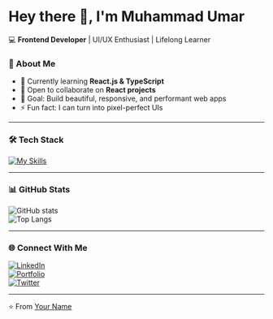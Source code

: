 # Hey there 👋, I'm Muhammad Umar

💻 **Frontend Developer** | UI/UX Enthusiast | Lifelong Learner  

### 🚀 About Me
- 🌱 Currently learning **React.js & TypeScript**  
- 👯 Open to collaborate on **React projects**  
- 🎯 Goal: Build beautiful, responsive, and performant web apps  
- ⚡ Fun fact: I can turn into pixel-perfect UIs 

---

### 🛠️ Tech Stack
[![My Skills](https://skillicons.dev/icons?i=html,css,js,ts,react,next,tailwind,git,github,figma,vite)](https://skillicons.dev)

---

### 📊 GitHub Stats
![GitHub stats](https://github-readme-stats.vercel.app/api?username=YOURUSERNAME&show_icons=true&theme=radical)  
![Top Langs](https://github-readme-stats.vercel.app/api/top-langs/?username=YOURUSERNAME&layout=compact&theme=radical)

---

### 🌐 Connect With Me
[![LinkedIn](https://img.shields.io/badge/LinkedIn-blue?style=flat&logo=linkedin)](https://linkedin.com/in/YOURUSERNAME)  
[![Portfolio](https://img.shields.io/badge/Portfolio-000?style=flat&logo=vercel)](https://yourportfolio.com)  
[![Twitter](https://img.shields.io/badge/Twitter-1DA1F2?style=flat&logo=twitter&logoColor=white)](https://twitter.com/YOURUSERNAME)  

---

⭐️ From [Your Name](https://github.com/YOURUSERNAME)

